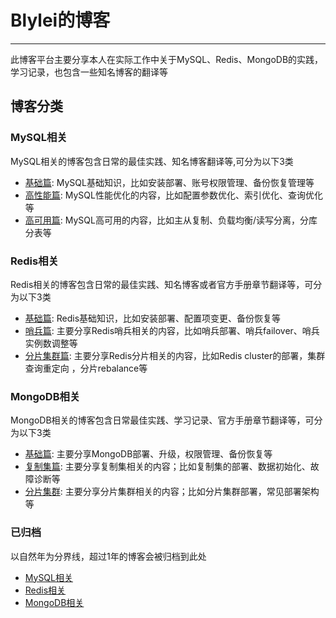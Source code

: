 # Blylei的博客

---

此博客平台主要分享本人在实际工作中关于MySQL、Redis、MongoDB的实践，学习记录，也包含一些知名博客的翻译等


## 博客分类

### MySQL相关
MySQL相关的博客包含日常的最佳实践、知名博客翻译等,可分为以下3类

- [基础篇](mysql/basic/index.md): MySQL基础知识，比如安装部署、账号权限管理、备份恢复管理等
- [高性能篇](mysql/hp/index.md): MySQL性能优化的内容，比如配置参数优化、索引优化、查询优化等
- [高可用篇](mysql/ha/index.md): MySQL高可用的内容，比如主从复制、负载均衡/读写分离，分库分表等

### Redis相关
Redis相关的博客包含日常的最佳实践、知名博客或者官方手册章节翻译等，可分为以下3类

- [基础篇](redis/basic/index.md): Redis基础知识，比如安装部署、配置项变更、备份恢复等
- [哨兵篇](redis/sentinel/index.md): 主要分享Redis哨兵相关的内容，比如哨兵部署、哨兵failover、哨兵实例数调整等
- [分片集群篇](redis/cluster/index.md): 主要分享Redis分片相关的内容，比如Redis cluster的部署，集群查询重定向
，分片rebalance等

### MongoDB相关
MongoDB相关的博客包含日常最佳实践、学习记录、官方手册章节翻译等，可分为以下3类

- [基础篇](mongodb/basic/index.md): 主要分享MongoDB部署、升级，权限管理、备份恢复等
- [复制集篇](mongodb/rs/index.md): 主要分享复制集相关的内容；比如复制集的部署、数据初始化、故障诊断等
- [分片集群](mongodb/sc/index.md): 主要分享分片集群相关的内容；比如分片集群部署，常见部署架构等

### 已归档
以自然年为分界线，超过1年的博客会被归档到此处

- [MySQL相关](archiver/mysql/index.md)
- [Redis相关](archiver/redis/index.md)
- [MongoDB相关](archiver/mongodb/index.md)